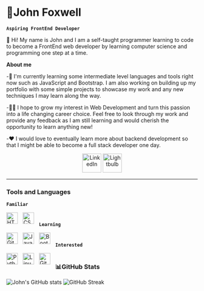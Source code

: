 # 🦊John Foxwell

**`Aspiring FrontEnd Developer`**

👋 Hi! My name is John and I am a self-taught programmer learning to code to become a FrontEnd web developer by learning computer science and programming one step at a time.

**About me**

-🌱 I'm currently learning some intermediate level languages and tools right now such as JavaScript and Bootstrap. I am also working on building up my portfolio with some simple projects to showcase my work and any new techniques I may learn along the way.

-👨‍💻 I hope to grow my interest in Web Development and turn this passion into a life changing career choice. Feel free to look through my work and provide any feedback as I am still learning and would cherish the opportunity to learn anything new!

-❤️ I would love to eventually learn more about backend development so that I might be able to become a full stack developer one day.

<p align="center">
  <a href="https://www.linkedin.com/in/john-foxwell-79b084157/">
    <img src="https://cdn.jsdelivr.net/gh/devicons/devicon/icons/linkedin/linkedin-original.svg" width ="50px" alt="LinkedIn" title="Check out my LinkedIn" /></a>
  <a href="https://johnfoxwell.github.io/">
    <img src="https://emojipedia-us.s3.dualstack.us-west-1.amazonaws.com/thumbs/120/softbank/145/electric-light-bulb_1f4a1.png" width ="50px" alt="Lightbulb" title="Check out my Personal Site" /></a>
</p>

---

### Tools and Languages

**`Familiar`**

<img align="left" alt="HTML" title="HTML" width="30px" style="padding-right:10px;" src="https://cdn.jsdelivr.net/gh/devicons/devicon/icons/html5/html5-plain.svg" />
<img align="left" alt="CSS" title="CSS" width="30px" style="padding-right:10px;" src="https://cdn.jsdelivr.net/gh/devicons/devicon/icons/css3/css3-plain.svg" />

#

**`Learning`**

<img align="left" alt="GitHub" title="GitHub" width="30px" style="padding-right:10px;" src="https://cdn.jsdelivr.net/gh/devicons/devicon/icons/github/github-original.svg" />
<img align="left" alt="JavaScript" title="JavaScript" width="30px" style="padding-right:10px;" src="https://cdn.jsdelivr.net/gh/devicons/devicon/icons/javascript/javascript-original.svg" />
<img align="left" alt="Bootstrap" title="Bootstrap" width="30px" style="padding-right:10px;"src="https://cdn.jsdelivr.net/gh/devicons/devicon/icons/bootstrap/bootstrap-original.svg" />

#

**`Interested`**

<img align="left" alt="Python" title="Python" width="30px" style="padding-right:10px;" src="https://cdn.jsdelivr.net/gh/devicons/devicon/icons/python/python-plain.svg" />
<img align="left" alt="Linux" title="Linux" width="30px" style="padding-right:10px;" src="https://cdn.jsdelivr.net/gh/devicons/devicon/icons/linux/linux-original.svg" />
<img align="left" alt="Git" title="Git" width="30px" style="padding-right:10px;" src="https://cdn.jsdelivr.net/gh/devicons/devicon/icons/git/git-original.svg" />

#

### 📊GitHub Stats

![John's GitHub stats](https://github-readme-stats.vercel.app/api?username=johnfoxwell&show_icons=true&theme=dark)
![GitHub Streak](https://streak-stats.demolab.com?user=johnfoxwell&theme=dark)

<!---
johnfoxwell/johnfoxwell is a ✨ special ✨ repository because its `README.md` (this file) appears on your GitHub profile.
You can click the Preview link to take a look at your changes.
--->
